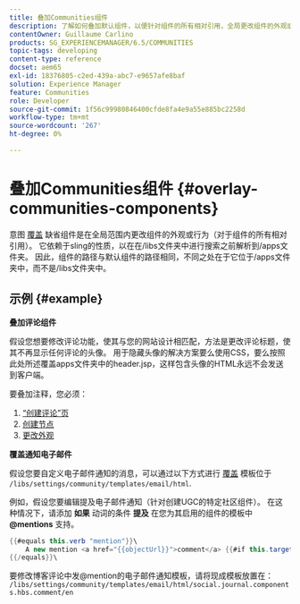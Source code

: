 ```yaml
---
title: 叠加Communities组件
description: 了解如何叠加默认组件，以便针对组件的所有相对引用，全局更改组件的外观或行为。
contentOwner: Guillaume Carlino
products: SG_EXPERIENCEMANAGER/6.5/COMMUNITIES
topic-tags: developing
content-type: reference
docset: aem65
exl-id: 18376805-c2ed-439a-abc7-e9657afe8baf
solution: Experience Manager
feature: Communities
role: Developer
source-git-commit: 1f56c99980846400cfde8fa4e9a55e885bc2258d
workflow-type: tm+mt
source-wordcount: '267'
ht-degree: 0%

---
```


# 叠加Communities组件 {#overlay-communities-components}

意图 [覆盖](/help/communities/client-customize.md#overlays) 缺省组件是在全局范围内更改组件的外观或行为（对于组件的所有相对引用）。 它依赖于sling的性质，以在在/libs文件夹中进行搜索之前解析到/apps文件夹。 因此，组件的路径与默认组件的路径相同，不同之处在于它位于/apps文件夹中，而不是/libs文件夹中。

## 示例 {#example}

**叠加评论组件**

假设您想要修改评论功能，使其与您的网站设计相匹配，方法是更改评论标题，使其不再显示任何评论的头像。 用于隐藏头像的解决方案要么使用CSS，要么按照此处所述覆盖apps文件夹中的header.jsp，这样包含头像的HTML永远不会发送到客户端。

要叠加注释，您必须：

1. [“创建评论”页](/help/communities/overlay-create-comments-page.md)
1. [创建节点](/help/communities/overlay-create-nodes.md)
1. [更改外观](/help/communities/overlay-alter-appearance.md)

**覆盖通知电子邮件**

假设您要自定义电子邮件通知的消息，可以通过以下方式进行 [覆盖](/help/communities/client-customize.md#overlays) 模板位于 `/libs/settings/community/templates/email/html`.

例如，假设您要编辑提及电子邮件通知（针对创建UGC的特定社区组件）。 在这种情况下，请添加 **如果** 动词的条件 **提及** 在您为其启用的组件的模板中 **@mentions** 支持。

```java
{{#equals this.verb "mention"}}\
    A new mention <a href="{{objectUrl}}">comment</a> {{#if this.target.properties.[jcr:title]}}to the article "{{{target.displayName}}}" {{/if}}was added by {{{user.name}}} on {{dateUtil this.published format="EEE, d MMM yyyy HH:mm:ss z"}}.\n \
{{/equals}}\
```

要修改博客评论中发@mention的电子邮件通知模板，请将现成模板放置在： `/libs/settings/community/templates/email/html/social.journal.components.hbs.comment/en`
